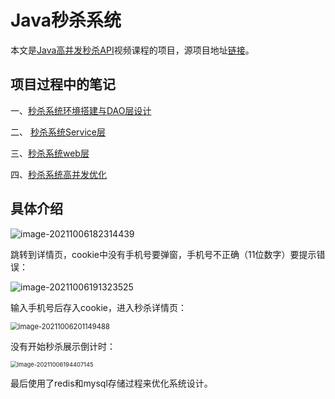 # Java秒杀系统

本文是[Java高并发秒杀API](https://www.imooc.com/u/2145618/courses?sort=publish)视频课程的项目，源项目地址[链接](https://github.com/liyifeng1994/seckill)。

## 项目过程中的笔记

一、[秒杀系统环境搭建与DAO层设计](https://orzlinux.cn/blog/javaseckill1-20211004.html)

二、 [秒杀系统Service层](https://orzlinux.cn/blog/javaseckill2-20211005.html)

三、[秒杀系统web层](https://orzlinux.cn/blog/javaseckill3-20211005.html)

四、[秒杀系统高并发优化](https://orzlinux.cn/blog/javaseckill4-20211006.html)

## 具体介绍

![image-20211006182314439](https://gitee.com/hqinglau/img/raw/master/img/20211006182314.png)



跳转到详情页，cookie中没有手机号要弹窗，手机号不正确（11位数字）要提示错误：

![image-20211006191323525](https://gitee.com/hqinglau/img/raw/master/img/20211006191323.png)

输入手机号后存入cookie，进入秒杀详情页：

<img src="https://gitee.com/hqinglau/img/raw/master/img/20211006201149.png" alt="image-20211006201149488" style="zoom:80%;" />

没有开始秒杀展示倒计时：

<img src="https://gitee.com/hqinglau/img/raw/master/img/20211006194407.png" alt="image-20211006194407145" style="zoom:67%;" />

最后使用了redis和mysql存储过程来优化系统设计。
